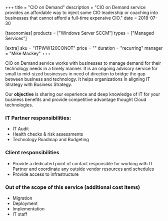 +++
title = "CIO on Demand"
description = "CIO on Demand service provides an affordable way to inject some CIO leadership or coaching into businesses that cannot afford a full-time expensive CIO."
date = 2018-07-30

[taxonomies]
products = ["Windows Server SCCM"]
types = ["Managed Services"]

[extra]
sku = "ITPWW120CONOT"
price = ""
duration = "recurring"
manager = "Mike Mackey"
+++

CIO on Demand service works with businesses to manage demand
for their technology needs in a timely manner. It is an ongoing advisory
service for small to mid-sized businesses in need of direction to bridge
the gap between business and technology. It helps organizations in
aligning IT Strategy with Business Strategy.

Our **objective** is sharing our experience and deep knowledge of IT for
your business benefits and provide competitive advantage thought Cloud
technologies.

### IT Partner responsibilities:

-   IT Audit
-   Health checks & risk assessments
-   Technology Roadmap and Budgeting

### Client responsibilities

-   Provide a dedicated point of contact responsible for working with IT
    Partner and coordinate any outside vendor resources and schedules
-   Provide access to infrastructure

### Out of the scope of this service (additional cost items)

-   Migration
-   Deployment
-   Implementation
-   IT staff